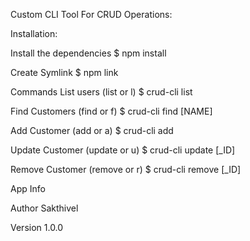 Custom CLI Tool For CRUD Operations:


Installation:

Install the dependencies
$ npm install

Create Symlink
$ npm link


Commands
List users (list or l)
$ crud-cli list

Find Customers (find or f)
$ crud-cli find [NAME]


Add Customer (add or a)
$ crud-cli add

Update Customer (update or u)
$ crud-cli update [_ID]

Remove Customer (remove or r)
$ crud-cli remove [_ID]

App Info

Author
Sakthivel

Version
1.0.0

